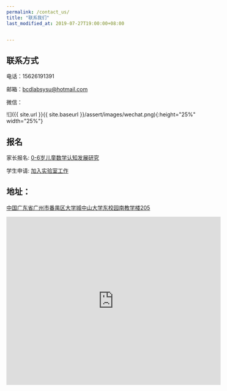 ```yaml
---
permalink: /contact_us/
title: "联系我们"
last_modified_at: 2019-07-27T19:00:00+08:00


---
```


## 联系方式

电话：15626191391

邮箱：bcdlabsysu@hotmail.com

微信：

![]({{ site.url }}{{ site.baseurl }}/assert/images/wechat.png){:height="25%" width="25%"}

## 报名

家长报名: [0-6岁儿童数学认知发展研究](http://www.wjx.top/m/32406220.aspx)

学生申请: [加入实验室工作](http://www.wjx.top/m/31474167.aspx)

## 地址：

[中国广东省广州市番禺区大学城中山大学东校园南教学楼205](https://f.amap.com/2Tm8u_0036Lcb)

<iframe width='560' height='440' frameborder='0' scrolling='no' marginheight='0' marginwidth='0' src='https://f.amap.com/2Tm8u_0036Lcb'></iframe>

